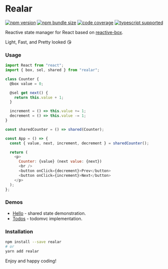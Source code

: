 # Realar

[![npm version](https://img.shields.io/npm/v/realar?style=flat-square)](https://www.npmjs.com/package/realar) [![npm bundle size](https://img.shields.io/bundlephobia/minzip/realar?style=flat-square)](https://bundlephobia.com/result?p=realar) [![code coverage](https://img.shields.io/coveralls/github/betula/realar?style=flat-square)](https://coveralls.io/github/betula/realar) [![typescript supported](https://img.shields.io/npm/types/typescript?style=flat-square)](./src/index.ts)

Reactive state manager for React based on [reactive-box](https://github.com/betula/reactive-box).

Light, Fast, and Pretty looked :kissing_heart:

### Usage

```javascript
import React from "react";
import { box, sel, shared } from "realar";

class Counter {
  @box value = 0;

  @sel get next() {
    return this.value + 1;
  }

  increment = () => this.value += 1;
  decrement = () => this.value -= 1;
}

const sharedCounter = () => shared(Counter);

const App = () => {
  const { value, next, increment, decrement } = sharedCounter();

  return (
    <p>
      Counter: {value} (next value: {next})
      <br />
      <button onClick={decrement}>Prev</button>
      <button onClick={increment}>Next</button>
    </p>
  );
};
```


### Demos

+ [Hello](https://github.com/realar-project/hello) - shared state demonstration.
+ [Todos](https://github.com/realar-project/todos) - todomvc implementation.


### Installation

```bash
npm install --save realar
# or
yarn add realar
```

Enjoy and happy coding!

